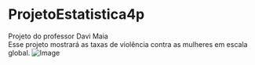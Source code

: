 # ProjetoEstatistica4p
 Projeto do professor Davi Maia <br>
Esse projeto mostrará as taxas de violência contra as mulheres em escala global. 
![Image](https://github.com/user-attachments/assets/abd8c1bb-a7cf-49b5-af5e-3874621f84c3)
